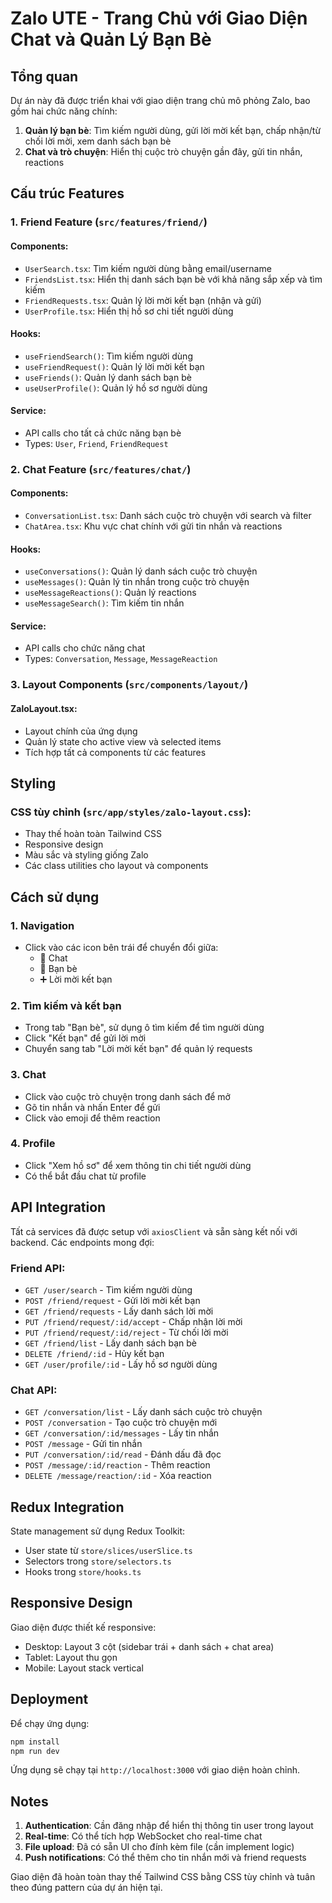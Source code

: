 # Zalo UTE - Trang Chủ với Giao Diện Chat và Quản Lý Bạn Bè

## Tổng quan

Dự án này đã được triển khai với giao diện trang chủ mô phỏng Zalo, bao gồm hai chức năng chính:

1. **Quản lý bạn bè**: Tìm kiếm người dùng, gửi lời mời kết bạn, chấp nhận/từ chối lời mời, xem danh sách bạn bè
2. **Chat và trò chuyện**: Hiển thị cuộc trò chuyện gần đây, gửi tin nhắn, reactions

## Cấu trúc Features

### 1. Friend Feature (`src/features/friend/`)

#### Components:
- `UserSearch.tsx`: Tìm kiếm người dùng bằng email/username
- `FriendsList.tsx`: Hiển thị danh sách bạn bè với khả năng sắp xếp và tìm kiếm
- `FriendRequests.tsx`: Quản lý lời mời kết bạn (nhận và gửi)
- `UserProfile.tsx`: Hiển thị hồ sơ chi tiết người dùng

#### Hooks:
- `useFriendSearch()`: Tìm kiếm người dùng
- `useFriendRequest()`: Quản lý lời mời kết bạn
- `useFriends()`: Quản lý danh sách bạn bè
- `useUserProfile()`: Quản lý hồ sơ người dùng

#### Service:
- API calls cho tất cả chức năng bạn bè
- Types: `User`, `Friend`, `FriendRequest`

### 2. Chat Feature (`src/features/chat/`)

#### Components:
- `ConversationList.tsx`: Danh sách cuộc trò chuyện với search và filter
- `ChatArea.tsx`: Khu vực chat chính với gửi tin nhắn và reactions

#### Hooks:
- `useConversations()`: Quản lý danh sách cuộc trò chuyện
- `useMessages()`: Quản lý tin nhắn trong cuộc trò chuyện
- `useMessageReactions()`: Quản lý reactions
- `useMessageSearch()`: Tìm kiếm tin nhắn

#### Service:
- API calls cho chức năng chat
- Types: `Conversation`, `Message`, `MessageReaction`

### 3. Layout Components (`src/components/layout/`)

#### ZaloLayout.tsx:
- Layout chính của ứng dụng
- Quản lý state cho active view và selected items
- Tích hợp tất cả components từ các features

## Styling

### CSS tùy chỉnh (`src/app/styles/zalo-layout.css`):
- Thay thế hoàn toàn Tailwind CSS
- Responsive design
- Màu sắc và styling giống Zalo
- Các class utilities cho layout và components

## Cách sử dụng

### 1. Navigation
- Click vào các icon bên trái để chuyển đổi giữa:
  - 💬 Chat
  - 👥 Bạn bè
  - ➕ Lời mời kết bạn

### 2. Tìm kiếm và kết bạn
- Trong tab "Bạn bè", sử dụng ô tìm kiếm để tìm người dùng
- Click "Kết bạn" để gửi lời mời
- Chuyển sang tab "Lời mời kết bạn" để quản lý requests

### 3. Chat
- Click vào cuộc trò chuyện trong danh sách để mở
- Gõ tin nhắn và nhấn Enter để gửi
- Click vào emoji để thêm reaction

### 4. Profile
- Click "Xem hồ sơ" để xem thông tin chi tiết người dùng
- Có thể bắt đầu chat từ profile

## API Integration

Tất cả services đã được setup với `axiosClient` và sẵn sàng kết nối với backend. Các endpoints mong đợi:

### Friend API:
- `GET /user/search` - Tìm kiếm người dùng
- `POST /friend/request` - Gửi lời mời kết bạn
- `GET /friend/requests` - Lấy danh sách lời mời
- `PUT /friend/request/:id/accept` - Chấp nhận lời mời
- `PUT /friend/request/:id/reject` - Từ chối lời mời
- `GET /friend/list` - Lấy danh sách bạn bè
- `DELETE /friend/:id` - Hủy kết bạn
- `GET /user/profile/:id` - Lấy hồ sơ người dùng

### Chat API:
- `GET /conversation/list` - Lấy danh sách cuộc trò chuyện
- `POST /conversation` - Tạo cuộc trò chuyện mới
- `GET /conversation/:id/messages` - Lấy tin nhắn
- `POST /message` - Gửi tin nhắn
- `PUT /conversation/:id/read` - Đánh dấu đã đọc
- `POST /message/:id/reaction` - Thêm reaction
- `DELETE /message/reaction/:id` - Xóa reaction

## Redux Integration

State management sử dụng Redux Toolkit:
- User state từ `store/slices/userSlice.ts`
- Selectors trong `store/selectors.ts`
- Hooks trong `store/hooks.ts`

## Responsive Design

Giao diện được thiết kế responsive:
- Desktop: Layout 3 cột (sidebar trái + danh sách + chat area)
- Tablet: Layout thu gọn
- Mobile: Layout stack vertical

## Deployment

Để chạy ứng dụng:

```bash
npm install
npm run dev
```

Ứng dụng sẽ chạy tại `http://localhost:3000` với giao diện hoàn chỉnh.

## Notes

1. **Authentication**: Cần đăng nhập để hiển thị thông tin user trong layout
2. **Real-time**: Có thể tích hợp WebSocket cho real-time chat
3. **File upload**: Đã có sẵn UI cho đính kèm file (cần implement logic)
4. **Push notifications**: Có thể thêm cho tin nhắn mới và friend requests

Giao diện đã hoàn toàn thay thế Tailwind CSS bằng CSS tùy chỉnh và tuân theo đúng pattern của dự án hiện tại.




